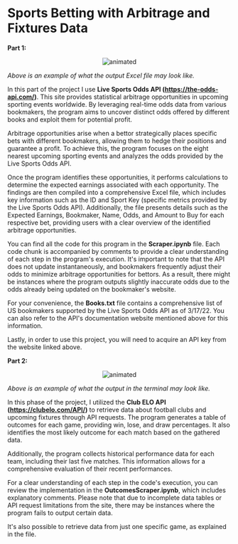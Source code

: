 # Sports Betting with Arbitrage and Fixtures Data


**Part 1:**

<p align="center">
  <img src="https://user-images.githubusercontent.com/113403062/190924275-629eaf18-183c-4781-81a2-fd0337143ba9.jpg" alt="animated"/>
</p>

*Above is an example of what the output Excel file may look like.*

In this part of the project I use **Live Sports Odds API (https://the-odds-api.com/)**. This site provides statistical arbitrage opportunities in upcoming sporting events worldwide. By leveraging real-time odds data from various bookmakers, the program aims to uncover distinct odds offered by different books and exploit them for potential profit.

Arbitrage opportunities arise when a bettor strategically places specific bets with different bookmakers, allowing them to hedge their positions and guarantee a profit. To achieve this, the program focuses on the eight nearest upcoming sporting events and analyzes the odds provided by the Live Sports Odds API.

Once the program identifies these opportunities, it performs calculations to determine the expected earnings associated with each opportunity. The findings are then compiled into a comprehensive Excel file, which includes key information such as the ID and Sport Key (specific metrics provided by the Live Sports Odds API). Additionally, the file presents details such as the Expected Earnings, Bookmaker, Name, Odds, and Amount to Buy for each respective bet, providing users with a clear overview of the identified arbitrage opportunities.

You can find all the code for this program in the **Scraper.ipynb** file. Each code chunk is accompanied by comments to provide a clear understanding of each step in the program's execution. It's important to note that the API does not update instantaneously, and bookmakers frequently adjust their odds to minimize arbitrage opportunities for bettors. As a result, there might be instances where the program outputs slightly inaccurate odds due to the odds already being updated on the bookmaker's website.

For your convenience, the **Books.txt** file contains a comprehensive list of US bookmakers supported by the Live Sports Odds API as of 3/17/22. You can also refer to the API's documentation website mentioned above for this information.

Lastly, in order to use this project, you will need to acquire an API key from the website linked above. 



**Part 2:**


<p align="center">
  <img src="https://github.com/guilhermedcampos/arbitrage-sports-betting/assets/110358692/a4e95448-aed1-4b66-8907-c76ed178c15e" alt="animated"/>
</p>

*Above is an example of what the output in the terminal may look like.*

In this phase of the project, I utilized the **Club ELO API (https://clubelo.com/API/)** to retrieve data about football clubs and upcoming fixtures through API requests. The program generates a table of outcomes for each game, providing win, lose, and draw percentages. It also identifies the most likely outcome for each match based on the gathered data.

Additionally, the program collects historical performance data for each team, including their last five matches. This information allows for a comprehensive evaluation of their recent performances.

For a clear understanding of each step in the code's execution, you can review the implementation in the **OutcomesScraper.ipynb**, which includes explanatory comments. Please note that due to incomplete data tables or API request limitations from the site, there may be instances where the program fails to output certain data. 

It's also possible to retrieve data from just one specific game, as explained in the file.
